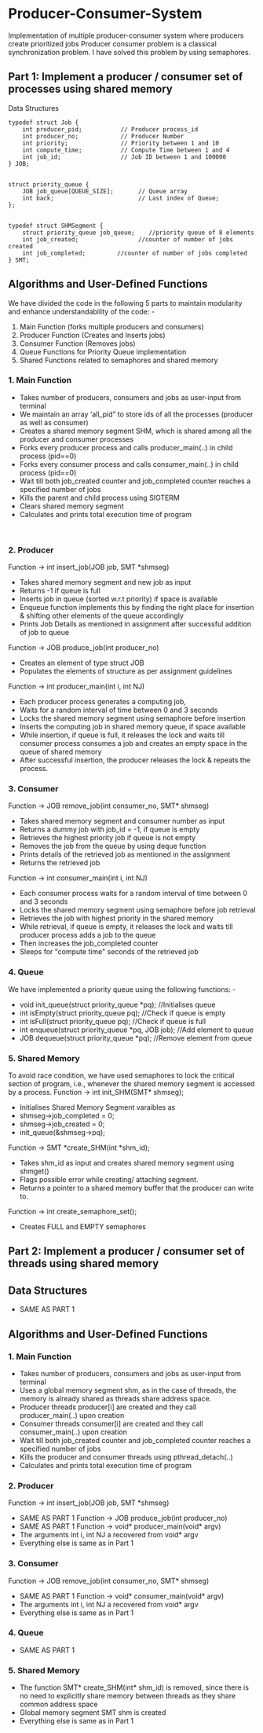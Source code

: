 # Producer-Consumer-System
Implementation of multiple producer-consumer system where producers create prioritized jobs
Producer consumer problem is a classical synchronization problem. I have solved this problem by using semaphores.

## Part 1: Implement a producer / consumer set of processes using shared memory
Data Structures
```
typedef struct Job {
    int producer_pid;           // Producer process_id
    int producer_no;            // Producer Number
    int priority;               // Priority between 1 and 10
    int compute_time;           // Compute Time between 1 and 4
    int job_id;                 // Job ID between 1 and 100000
} JOB;


struct priority_queue {
    JOB job_queue[QUEUE_SIZE];       // Queue array
    int back;                        // Last index of Queue;
};


typedef struct SHMSegment {
    struct priority_queue job_queue; 	//priority queue of 8 elements
    int job_created;				 //counter of number of jobs created
    int job_completed;		   //counter of number of jobs completed
} SMT;
```

## Algorithms and User-Defined Functions
We have divided the code in the following 5 parts to maintain modularity and enhance understandability of the code: -

1. Main Function (forks multiple producers and consumers)
2. Producer Function (Creates and Inserts jobs)
3. Consumer Function (Removes jobs)
4. Queue Functions for Priority Queue implementation
5. Shared Functions related to semaphores and shared memory


### 1. Main Function
- Takes number of producers, consumers and jobs as user-input from terminal
- We maintain an array ‘all_pid” to store ids of all the processes (producer as well as consumer)
- Creates a shared memory segment SHM, which is shared among all the producer and consumer processes
- Forks every producer process and calls producer_main(..) in child process (pid==0)
- Forks every consumer process and calls consumer_main(..) in child process (pid==0)
- Wait till both job_created counter and job_completed counter reaches a specified number of jobs
- Kills the parent and child process using SIGTERM
- Clears shared memory segment
- Calculates and prints total execution time of program

 
### 2. Producer
Function -> int insert_job(JOB job, SMT *shmseg)
- Takes shared memory segment and new job as input
- Returns -1 if queue is full
- Inserts job in queue (sorted w.r.t priority) if space is available 
- Enqueue function implements this by finding the right place for insertion & shifting other elements of the queue accordingly
- Prints Job Details as mentioned in assignment after successful addition of job to queue

Function -> JOB produce_job(int producer_no) 
- Creates an element of type struct JOB
- Populates the elements of structure as per assignment guidelines

Function -> int producer_main(int i, int NJ)
- Each producer process generates a computing job, 
- Waits for a random interval of time between 0 and 3 seconds
- Locks the shared memory segment using semaphore before insertion
- Inserts the computing job in shared memory queue, if space available
- While insertion, if queue is full, it releases the lock and waits till consumer process consumes a job and creates an empty space in the queue of shared memory
- After successful insertion, the producer releases the lock & repeats the process.

### 3. Consumer
Function -> JOB remove_job(int consumer_no, SMT* shmseg)
- Takes shared memory segment and consumer number as input
- Returns a dummy job with job_id = -1, if queue is empty
- Retrieves the highest priority job if queue is not empty
- Removes the job from the queue by using deque function
- Prints details of the retrieved job as mentioned in the assignment
- Returns the retrieved job

Function -> int consumer_main(int i, int NJ)
- Each consumer process waits for a random interval of time between 0 and 3 seconds
- Locks the shared memory segment using semaphore before job retrieval
- Retrieves the job with highest priority in the shared memory
- While retrieval, if queue is empty, it releases the lock and waits till producer process adds a job to the queue
- Then increases the job_completed counter
- Sleeps for "compute time" seconds of the retrieved job

### 4. Queue
We have implemented a priority queue using the following functions: -

- void init_queue(struct priority_queue *pq);		 //Initialises queue
- int isEmpty(struct priority_queue pq);          		 //Check if queue is empty
- int isFull(struct priority_queue pq);               		//Check if queue is full
- int enqueue(struct priority_queue *pq, JOB job);	//Add element to queue
- JOB dequeue(struct priority_queue *pq);	 	//Remove element from queue 

### 5. Shared Memory
To avoid race condition, we have used semaphores to lock the critical section of program, i.e., whenever the shared memory segment is accessed by a process.
Function -> int init_SHM(SMT* shmseg);
- Initialises Shared Memory Segment varaibles as 
- shmseg->job_completed = 0;
- shmseg->job_created = 0;
- init_queue(&shmseg->pq);

Function -> SMT *create_SHM(int *shm_id);
- Takes shm_id as input and creates shared memory segment using shmget() 
- Flags possible error while creating/ attaching segment.
- Returns a pointer to a shared memory buffer that the producer can write to.

Function -> int create_semaphore_set(); 
- Creates FULL and EMPTY semaphores
 
## Part 2: Implement a producer / consumer set of threads using shared memory
## Data Structures
 - SAME AS PART 1 

## Algorithms and User-Defined Functions
### 1. Main Function
- Takes number of producers, consumers and jobs as user-input from terminal
- Uses a global memory segment shm, as in the case of threads, the memory is already shared as threads share address space.
- Producer threads producer[i] are created and they call producer_main(..) upon creation
- Consumer threads consumer[i] are created and they call consumer_main(..) upon creation
- Wait till both job_created counter and job_completed counter reaches a specified number of jobs
- Kills the producer and consumer threads using pthread_detach(..)
- Calculates and prints total execution time of program

### 2. Producer

Function -> int insert_job(JOB job, SMT *shmseg)
- SAME AS PART 1 
Function -> JOB produce_job(int producer_no) 
- SAME AS PART 1 
Function -> void* producer_main(void* argv)
- The arguments int i, int NJ a recovered from void* argv
- Everything else is same as in Part 1

### 3. Consumer
Function -> JOB remove_job(int consumer_no, SMT* shmseg)
- SAME AS PART 1 
Function -> void* consumer_main(void* argv)
- The arguments int i, int NJ a recovered from void* argv
- Everything else is same as in Part 1

### 4. Queue
- SAME AS PART 1 

### 5. Shared Memory
- The function SMT* create_SHM(int* shm_id) is removed, since there is no need to explicitly share memory between threads as they share common address space
- Global memory segment SMT shm is created
- Everything else is same as in Part 1
